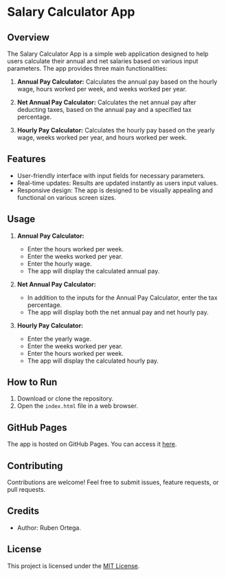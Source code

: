 # Salary Calculator App

## Overview

The Salary Calculator App is a simple web application designed to help users calculate their annual and net salaries based on various input parameters. The app provides three main functionalities:

1. **Annual Pay Calculator:** Calculates the annual pay based on the hourly wage, hours worked per week, and weeks worked per year.

2. **Net Annual Pay Calculator:** Calculates the net annual pay after deducting taxes, based on the annual pay and a specified tax percentage.

3. **Hourly Pay Calculator:** Calculates the hourly pay based on the yearly wage, weeks worked per year, and hours worked per week.

## Features

- User-friendly interface with input fields for necessary parameters.
- Real-time updates: Results are updated instantly as users input values.
- Responsive design: The app is designed to be visually appealing and functional on various screen sizes.

## Usage

1. **Annual Pay Calculator:**
   - Enter the hours worked per week.
   - Enter the weeks worked per year.
   - Enter the hourly wage.
   - The app will display the calculated annual pay.

2. **Net Annual Pay Calculator:**
   - In addition to the inputs for the Annual Pay Calculator, enter the tax percentage.
   - The app will display both the net annual pay and net hourly pay.

3. **Hourly Pay Calculator:**
   - Enter the yearly wage.
   - Enter the weeks worked per year.
   - Enter the hours worked per week.
   - The app will display the calculated hourly pay.

## How to Run

1. Download or clone the repository.
2. Open the `index.html` file in a web browser.

## GitHub Pages

The app is hosted on GitHub Pages. You can access it [here](https://rubeno24.github.io/SalaryCalculator/).

## Contributing

Contributions are welcome! Feel free to submit issues, feature requests, or pull requests.

## Credits

- Author: Ruben Ortega.

## License

This project is licensed under the [MIT License](LICENSE).
